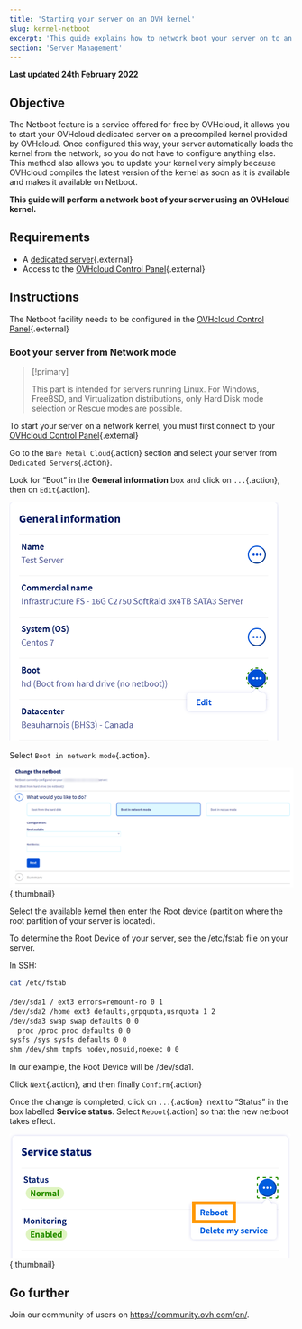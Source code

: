 ```yaml
---
title: 'Starting your server on an OVH kernel'
slug: kernel-netboot
excerpt: 'This guide explains how to network boot your server on to an OVH kernel.'
section: 'Server Management'
---
```


**Last updated 24th February 2022**

## Objective

The Netboot feature is a service offered for free by OVHcloud, it allows you to start your OVHcloud dedicated server on a precompiled kernel provided by OVHcloud. Once configured this way, your server automatically loads the kernel from the network, so you do not have to configure anything else. This method also allows you to update your kernel very simply because OVHcloud compiles the latest version of the kernel as soon as it is available and makes it available on Netboot.

**This guide will perform a network boot of your server using an OVHcloud kernel.**

## Requirements

- A [dedicated server](https://www.ovhcloud.com/en-ca/bare-metal/){.external}
- Access to the [OVHcloud Control Panel](https://ca.ovh.com/auth/?action=gotomanager&from=https://www.ovh.com/ca/en/&ovhSubsidiary=ca){.external}

## Instructions

The Netboot facility needs to be configured in the [OVHcloud Control Panel](https://ca.ovh.com/auth/?action=gotomanager&from=https://www.ovh.com/ca/en/&ovhSubsidiary=ca){.external}


### Boot your server from Network mode


> [!primary]
>
> This part is intended for servers running Linux. For Windows, FreeBSD, and Virtualization distributions, only Hard Disk mode selection or Rescue modes are possible.
> 

To start your server on a network kernel, you must first connect to your [OVHcloud Control Panel](https://ca.ovh.com/auth/?action=gotomanager&from=https://www.ovh.com/ca/en/&ovhSubsidiary=ca){.external}

Go to the `Bare Metal Cloud`{.action} section and select your server from `Dedicated Servers`{.action}.

Look for “Boot” in the **General information** box and click on `...`{.action}, then on `Edit`{.action}.

![Netboot](images/netboot_2022.png)

Select `Boot in network mode`{.action}.

![Netboot](images/netboot_005.png){.thumbnail}

Select the available kernel then enter the Root device (partition where the root partition of your server is located).

To determine the Root Device of your server, see the /etc/fstab file on your server.

In SSH:

```sh
cat /etc/fstab

/dev/sda1 / ext3 errors=remount-ro 0 1
/dev/sda2 /home ext3 defaults,grpquota,usrquota 1 2
/dev/sda3 swap swap defaults 0 0
  proc /proc proc defaults 0 0
sysfs /sys sysfs defaults 0 0
shm /dev/shm tmpfs nodev,nosuid,noexec 0 0
```

In our example, the Root Device will be /dev/sda1.

Click `Next`{.action}, and then finally `Confirm`{.action}

Once the change is completed, click on `...`{.action}  next to “Status” in the box labelled **Service status**. Select `Reboot`{.action} so that the new netboot takes effect.

![Netboot](images/netboot_004.png){.thumbnail}

## Go further

Join our community of users on <https://community.ovh.com/en/>.
